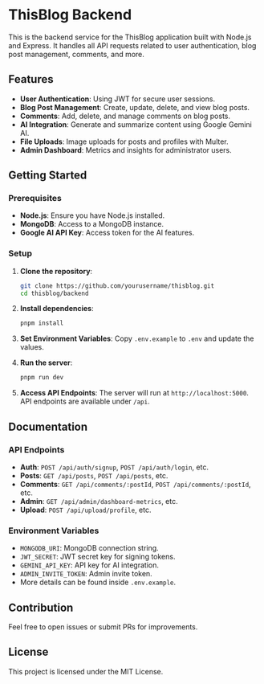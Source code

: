 # ThisBlog Backend

This is the backend service for the ThisBlog application built with Node.js and Express. It handles all API requests related to user authentication, blog post management, comments, and more.

## Features
- **User Authentication**: Using JWT for secure user sessions.
- **Blog Post Management**: Create, update, delete, and view blog posts.
- **Comments**: Add, delete, and manage comments on blog posts.
- **AI Integration**: Generate and summarize content using Google Gemini AI.
- **File Uploads**: Image uploads for posts and profiles with Multer.
- **Admin Dashboard**: Metrics and insights for administrator users.

## Getting Started

### Prerequisites
- **Node.js**: Ensure you have Node.js installed.
- **MongoDB**: Access to a MongoDB instance.
- **Google AI API Key**: Access token for the AI features.

### Setup
1. **Clone the repository**:
   ```bash
   git clone https://github.com/yourusername/thisblog.git
   cd thisblog/backend
   ```

2. **Install dependencies**:
   ```bash
   pnpm install
   ```
   
3. **Set Environment Variables**:
   Copy `.env.example` to `.env` and update the values.

4. **Run the server**:
   ```bash
   pnpm run dev
   ```

5. **Access API Endpoints**:
   The server will run at `http://localhost:5000`. API endpoints are available under `/api`.

## Documentation

### API Endpoints
- **Auth**: `POST /api/auth/signup`, `POST /api/auth/login`, etc.
- **Posts**: `GET /api/posts`, `POST /api/posts`, etc.
- **Comments**: `GET /api/comments/:postId`, `POST /api/comments/:postId`, etc.
- **Admin**: `GET /api/admin/dashboard-metrics`, etc.
- **Upload**: `POST /api/upload/profile`, etc.

### Environment Variables
- `MONGODB_URI`: MongoDB connection string.
- `JWT_SECRET`: JWT secret key for signing tokens.
- `GEMINI_API_KEY`: API key for AI integration.
- `ADMIN_INVITE_TOKEN`: Admin invite token.
- More details can be found inside `.env.example`.

## Contribution
Feel free to open issues or submit PRs for improvements.

## License
This project is licensed under the MIT License.
